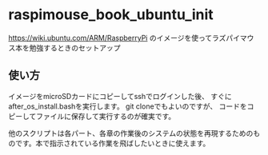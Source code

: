 # raspimouse_book_ubuntu_init
https://wiki.ubuntu.com/ARM/RaspberryPi のイメージを使ってラズパイマウス本を勉強するときのセットアップ

## 使い方

イメージをmicroSDカードにコピーしてsshでログインした後、
すぐに
after_os_install.bashを実行します。
git cloneでもよいのですが、
コードをコピーしてファイルに保存して実行するのが確実です。

他のスクリプトは各パート、各章の作業後のシステムの状態を再現するためのものです。本で指示されている作業を飛ばしたいときに使えます。